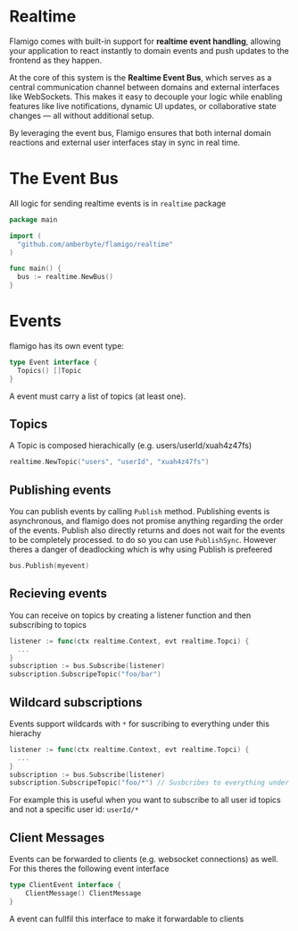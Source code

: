 # Realtime

Flamigo comes with built-in support for **realtime event handling**, allowing your application to react instantly to domain events and push updates to the frontend as they happen.

At the core of this system is the **Realtime Event Bus**, which serves as a central communication channel between domains and external interfaces like WebSockets. This makes it easy to decouple your logic while enabling features like live notifications, dynamic UI updates, or collaborative state changes — all without additional setup.

By leveraging the event bus, Flamigo ensures that both internal domain reactions and external user interfaces stay in sync in real time.

# The Event Bus
All logic for sending realtime events is in `realtime` package

```go
package main

import (
  "github.com/amberbyte/flamigo/realtime"
)

func main() {
  bus := realtime.NewBus()
}
```

# Events
flamigo has its own event type:
```go
type Event interface {
  Topics() []Topic
}
```

A event must carry a list of topics (at least one).

## Topics
A Topic is composed hierachically (e.g. users/userId/xuah4z47fs)

```go
realtime.NewTopic("users", "userId", "xuah4z47fs")
```

## Publishing events
You can publish events by calling `Publish` method.
Publishing events is asynchronous, and flamigo does not promise anything regarding the order of the events.
Publish also directly returns and does not wait for the events to be completely processed. to do so you can use `PublishSync`. However theres a danger of deadlocking which is why using Publish is prefeered

```go
bus.Publish(myevent)
```

## Recieving events
You can receive on topics by creating a listener function and then subscribing to topics

```go
listener := func(ctx realtime.Context, evt realtime.Topci) {
  ...
}
subscription := bus.Subscribe(listener)
subscription.SubscripeTopic("foo/bar")
```

## Wildcard subscriptions
Events support wildcards with `*` for suscribing to everything under this hierachy
```go
listener := func(ctx realtime.Context, evt realtime.Topci) {
  ...
}
subscription := bus.Subscribe(listener)
subscription.SubscripeTopic("foo/*") // Susbcribes to everything under foo
```
For example this is useful when you want to subscribe to all user id topics and not a specific user id: `userId/*`

## Client Messages
Events can be forwarded to clients (e.g. websocket connections) as well.
For this theres the following event interface
```go
type ClientEvent interface {
	ClientMessage() ClientMessage
}
```

A event can fullfil this interface to make it forwardable to clients